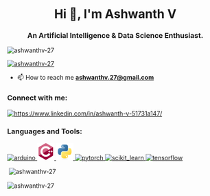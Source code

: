 <h1 align="center">Hi 👋, I'm Ashwanth V</h1>
<h3 align="center">An Artificial Intelligence & Data Science Enthusiast.</h3>

<p align="left"> <img src="https://komarev.com/ghpvc/?username=ashwanthv-27&label=Profile%20views&color=0e75b6&style=flat" alt="ashwanthv-27" /> </p>

<p align="left"> <a href="https://github.com/ryo-ma/github-profile-trophy"><img src="https://github-profile-trophy.vercel.app/?username=ashwanthv-27" alt="ashwanthv-27" /></a> </p>

- 📫 How to reach me **ashwanthv.27@gmail.com**

<h3 align="left">Connect with me:</h3>
<p align="left">
<a href="/https://www.linkedin.com/in/ashwanth-v-51731a147/" target="blank"><img align="center" src="https://raw.githubusercontent.com/rahuldkjain/github-profile-readme-generator/master/src/images/icons/Social/linked-in-alt.svg" alt="https://www.linkedin.com/in/ashwanth-v-51731a147/" height="30" width="40" /></a>

</p>

<h3 align="left">Languages and Tools:</h3>
<p align="left"> <a href="https://www.arduino.cc/" target="_blank"> <img src="https://cdn.worldvectorlogo.com/logos/arduino-1.svg" alt="arduino" width="40" height="40"/> </a> <a href="https://www.w3schools.com/cpp/" target="_blank"> <img src="https://raw.githubusercontent.com/devicons/devicon/master/icons/cplusplus/cplusplus-original.svg" alt="cplusplus" width="40" height="40"/> </a> <a href="https://www.python.org" target="_blank"> <img src="https://raw.githubusercontent.com/devicons/devicon/master/icons/python/python-original.svg" alt="python" width="40" height="40"/> </a> <a href="https://pytorch.org/" target="_blank"> <img src="https://www.vectorlogo.zone/logos/pytorch/pytorch-icon.svg" alt="pytorch" width="40" height="40"/> </a> <a href="https://scikit-learn.org/" target="_blank"> <img src="https://upload.wikimedia.org/wikipedia/commons/0/05/Scikit_learn_logo_small.svg" alt="scikit_learn" width="40" height="40"/> </a> <a href="https://www.tensorflow.org" target="_blank"> <img src="https://www.vectorlogo.zone/logos/tensorflow/tensorflow-icon.svg" alt="tensorflow" width="40" height="40"/> </a> </p>

<p>&nbsp;<img align="center" src="https://github-readme-stats.vercel.app/api?username=ashwanthv-27&show_icons=true&locale=en" alt="ashwanthv-27" /></p>

<p><img align="center" src="https://github-readme-streak-stats.herokuapp.com/?user=ashwanthv-27&" alt="ashwanthv-27" /></p>
